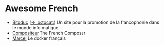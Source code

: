 # Awesome French

* [Bitoduc](http://bitoduc.fr/) ([→ :octocat:](https://github.com/soulaklabs/bitoduc.fr)) Un site pour la promotion de la francophonie dans le monde informatique.
* [Compositeur](https://github.com/alexislefebvre/compositeur) The French Composer
* [Marcel](https://github.com/brouberol/marcel) Le docker français

